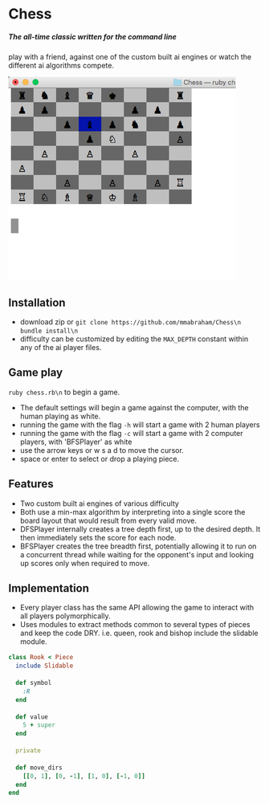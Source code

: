 # Chess
##### The all-time classic written for the command line
play with a friend, against one of the custom built ai engines or watch the different ai algorithms compete.

![screen shot](screen_shot_small.png)

## Installation
- download zip or
`git clone https://github.com/mmabraham/Chess\n`
`bundle install\n`
- difficulty can be customized by editing the `MAX_DEPTH` constant within any of the ai player files.

## Game play
`ruby chess.rb\n` to begin a game.
- The default settings will begin a game against the computer, with the human playing as white.
- running the game with the flag `-h` will start a game with 2 human players
- running the game with the flag `-c` will start a game with 2 computer players, with 'BFSPlayer' as white
- use the arrow keys or w s a d to move the cursor.
- space or enter to select or drop a playing piece.

## Features
- Two custom built ai engines of various difficulty
- Both use a min-max algorithm by interpreting into a single score the board layout that would result from every valid move.
- DFSPlayer internally creates a tree depth first, up to the desired depth. It then immediately sets the score for each node.
- BFSPlayer creates the tree breadth first, potentially allowing it to run on a concurrent thread while waiting for the opponent's input and looking up scores only when required to move.

## Implementation
- Every player class has the same API allowing the game to interact with all players polymorphically.
- Uses modules to extract methods common to several types of pieces and keep the code DRY. i.e. queen, rook and bishop include the slidable module.

```ruby
class Rook < Piece
  include Slidable

  def symbol
    :R
  end

  def value
    5 + super
  end

  private

  def move_dirs
    [[0, 1], [0, -1], [1, 0], [-1, 0]]
  end
end
```
